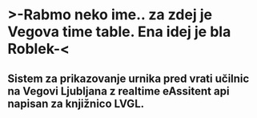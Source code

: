 # >-Rabmo neko ime.. za zdej je Vegova time table. Ena idej je bla Roblek-<
## Sistem za prikazovanje urnika pred vrati učilnic na Vegovi Ljubljana z realtime eAssitent api napisan za knjižnico LVGL.
